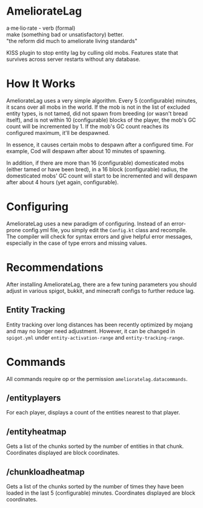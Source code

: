 # AmeliorateLag
a·me·lio·rate - verb (formal)  
make (something bad or unsatisfactory) better.  
"the reform did much to ameliorate living standards"  

KISS plugin to stop entity lag by culling old mobs. Features state that 
survives across server restarts without any database.

# How It Works

AmeliorateLag uses a very simple algorithm.
Every 5 (configurable) minutes, it scans over all mobs in the world.
If the mob is not in the list of excluded entity types, is not tamed,
did not spawn from breeding (or wasn't bread itself),
and is not within 10 (configurable) blocks of the player,
the mob's GC count will be incremented by 1.
If the mob's GC count reaches its configured maximum, it'll be despawned.

In essence, it causes certain mobs to despawn after a configured time.
For example, Cod will despawn after about 10 minutes of spawning.

In addition, if there are more than 16 (configurable) domesticated mobs
(either tamed or have been bred), in a 16 block (configurable) radius,
the domesticated mobs' GC count will start to be incremented and will despawn
after about 4 hours (yet again, configurable).

# Configuring

AmeliorateLag uses a new paradigm of configuring.
Instead of an error-prone config.yml file, you simply edit the `Config.kt` class
and recompile.
The compiler will check for syntax errors and give helpful error messages,
especially in the case of type errors and missing values.

# Recommendations

After installing AmeliorateLag, there are a few tuning parameters you should
adjust in various spigot, bukkit, and minecraft configs to further reduce lag.

## Entity Tracking

Entity tracking over long distances has been recently optimized by mojang and may
no longer need adjustment. However, it can be changed in `spigot.yml` under
`entity-activation-range` and `entity-tracking-range`.

# Commands

All commands require op or the permission `amelioratelag.datacommands`.

## /entityplayers

For each player, displays a count of the entities nearest to that player.

## /entityheatmap

Gets a list of the chunks sorted by the number of entities in that chunk.
Coordinates displayed are block coordinates.

## /chunkloadheatmap

Gets a list of the chunks sorted by the number of times they have been loaded in the last 5 (configurable) minutes.
Coordinates displayed are block coordinates.
